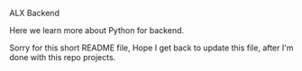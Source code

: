 ALX Backend

Here we learn more about Python for backend.

Sorry for this short README file, Hope I get back to update this file, after I'm done with this repo projects.

